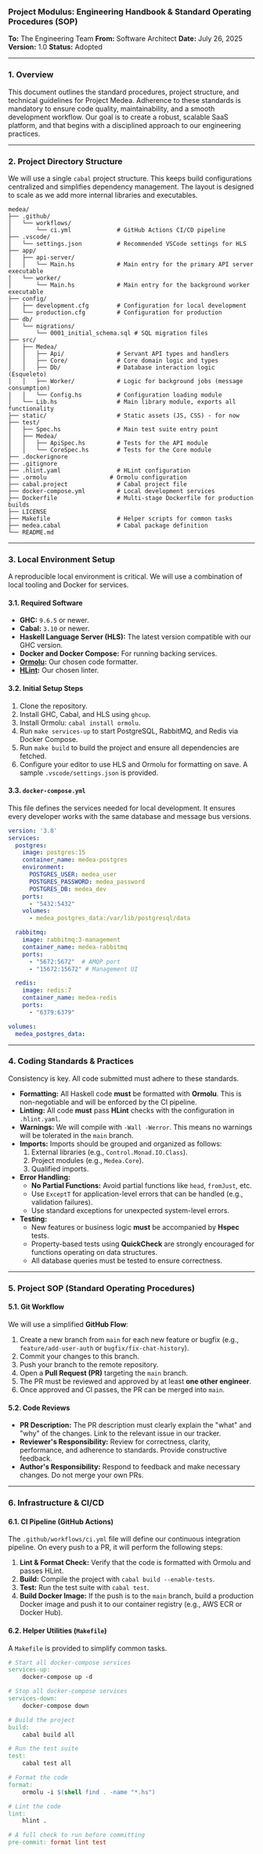 ### **Project Modulus: Engineering Handbook & Standard Operating Procedures (SOP)**

**To:** The Engineering Team
**From:** Software Architect
**Date:** July 26, 2025
**Version:** 1.0
**Status:** Adopted

-----

### **1. Overview**

This document outlines the standard procedures, project structure, and technical guidelines for Project Medea. Adherence to these standards is mandatory to ensure code quality, maintainability, and a smooth development workflow. Our goal is to create a robust, scalable SaaS platform, and that begins with a disciplined approach to our engineering practices.

-----

### **2. Project Directory Structure**

We will use a single `cabal` project structure. This keeps build configurations centralized and simplifies dependency management. The layout is designed to scale as we add more internal libraries and executables.

```
medea/
├── .github/
│   └── workflows/
│       └── ci.yml             # GitHub Actions CI/CD pipeline
├── .vscode/
│   └── settings.json          # Recommended VSCode settings for HLS
├── app/
│   ├── api-server/
│   │   └── Main.hs            # Main entry for the primary API server executable
│   └── worker/
│       └── Main.hs            # Main entry for the background worker executable
├── config/
│   ├── development.cfg        # Configuration for local development
│   └── production.cfg         # Configuration for production
├── db/
│   └── migrations/
│       └── 0001_initial_schema.sql # SQL migration files
├── src/
│   ├── Medea/
│   │   ├── Api/               # Servant API types and handlers
│   │   ├── Core/              # Core domain logic and types
│   │   ├── Db/                # Database interaction logic (Esqueleto)
│   │   ├── Worker/            # Logic for background jobs (message consumption)
│   │   └── Config.hs          # Configuration loading module
│   └── Lib.hs                 # Main library module, exports all functionality
├── static/                    # Static assets (JS, CSS) - for now
├── test/
│   ├── Spec.hs                # Main test suite entry point
│   ├── Medea/
│   │   ├── ApiSpec.hs         # Tests for the API module
│   │   └── CoreSpec.hs        # Tests for the Core module
├── .dockerignore
├── .gitignore
├── .hlint.yaml                # HLint configuration
├── .ormolu                  # Ormolu configuration
├── cabal.project              # Cabal project file
├── docker-compose.yml         # Local development services
├── Dockerfile                 # Multi-stage Dockerfile for production builds
├── LICENSE
├── Makefile                   # Helper scripts for common tasks
├── medea.cabal                # Cabal package definition
└── README.md
```

-----

### **3. Local Environment Setup**

A reproducible local environment is critical. We will use a combination of local tooling and Docker for services.

#### **3.1. Required Software**

  * **GHC:** `9.6.5` or newer.
  * **Cabal:** `3.10` or newer.
  * **Haskell Language Server (HLS):** The latest version compatible with our GHC version.
  * **Docker and Docker Compose:** For running backing services.
  * **[Ormolu](https://github.com/tweag/ormolu):** Our chosen code formatter.
  * **[HLint](https://github.com/ndmitchell/hlint):** Our chosen linter.

#### **3.2. Initial Setup Steps**

1.  Clone the repository.
2.  Install GHC, Cabal, and HLS using `ghcup`.
3.  Install Ormolu: `cabal install ormolu`.
4.  Run `make services-up` to start PostgreSQL, RabbitMQ, and Redis via Docker Compose.
5.  Run `make build` to build the project and ensure all dependencies are fetched.
6.  Configure your editor to use HLS and Ormolu for formatting on save. A sample `.vscode/settings.json` is provided.

#### **3.3. `docker-compose.yml`**

This file defines the services needed for local development. It ensures every developer works with the same database and message bus versions.

```yaml
version: '3.8'
services:
  postgres:
    image: postgres:15
    container_name: medea-postgres
    environment:
      POSTGRES_USER: medea_user
      POSTGRES_PASSWORD: medea_password
      POSTGRES_DB: medea_dev
    ports:
      - "5432:5432"
    volumes:
      - medea_postgres_data:/var/lib/postgresql/data

  rabbitmq:
    image: rabbitmq:3-management
    container_name: medea-rabbitmq
    ports:
      - "5672:5672"  # AMQP port
      - "15672:15672" # Management UI

  redis:
    image: redis:7
    container_name: medea-redis
    ports:
      - "6379:6379"

volumes:
  medea_postgres_data:
```

-----

### **4. Coding Standards & Practices**

Consistency is key. All code submitted must adhere to these standards.

  * **Formatting:** All Haskell code **must** be formatted with **Ormolu**. This is non-negotiable and will be enforced by the CI pipeline.
  * **Linting:** All code **must** pass **HLint** checks with the configuration in `.hlint.yaml`.
  * **Warnings:** We will compile with `-Wall -Werror`. This means no warnings will be tolerated in the `main` branch.
  * **Imports:** Imports should be grouped and organized as follows:
    1.  External libraries (e.g., `Control.Monad.IO.Class`).
    2.  Project modules (e.g., `Medea.Core`).
    3.  Qualified imports.
  * **Error Handling:**
      * **No Partial Functions:** Avoid partial functions like `head`, `fromJust`, etc.
      * Use `ExceptT` for application-level errors that can be handled (e.g., validation failures).
      * Use standard exceptions for unexpected system-level errors.
  * **Testing:**
      * New features or business logic **must** be accompanied by **Hspec** tests.
      * Property-based tests using **QuickCheck** are strongly encouraged for functions operating on data structures.
      * All database queries must be tested to ensure correctness.

-----

### **5. Project SOP (Standard Operating Procedures)**

#### **5.1. Git Workflow**

We will use a simplified **GitHub Flow**:

1.  Create a new branch from `main` for each new feature or bugfix (e.g., `feature/add-user-auth` or `bugfix/fix-chat-history`).
2.  Commit your changes to this branch.
3.  Push your branch to the remote repository.
4.  Open a **Pull Request (PR)** targeting the `main` branch.
5.  The PR must be reviewed and approved by at least **one other engineer**.
6.  Once approved and CI passes, the PR can be merged into `main`.

#### **5.2. Code Reviews**

  * **PR Description:** The PR description must clearly explain the "what" and "why" of the changes. Link to the relevant issue in our tracker.
  * **Reviewer's Responsibility:** Review for correctness, clarity, performance, and adherence to standards. Provide constructive feedback.
  * **Author's Responsibility:** Respond to feedback and make necessary changes. Do not merge your own PRs.

-----

### **6. Infrastructure & CI/CD**

#### **6.1. CI Pipeline (GitHub Actions)**

The `.github/workflows/ci.yml` file will define our continuous integration pipeline. On every push to a PR, it will perform the following steps:

1.  **Lint & Format Check:** Verify that the code is formatted with Ormolu and passes HLint.
2.  **Build:** Compile the project with `cabal build --enable-tests`.
3.  **Test:** Run the test suite with `cabal test`.
4.  **Build Docker Image:** If the push is to the `main` branch, build a production Docker image and push it to our container registry (e.g., AWS ECR or Docker Hub).

#### **6.2. Helper Utilities (`Makefile`)**

A `Makefile` is provided to simplify common tasks.

```makefile
# Start all docker-compose services
services-up:
	docker-compose up -d

# Stop all docker-compose services
services-down:
	docker-compose down

# Build the project
build:
	cabal build all

# Run the test suite
test:
	cabal test all

# Format the code
format:
	ormolu -i $(shell find . -name "*.hs")

# Lint the code
lint:
	hlint .

# A full check to run before committing
pre-commit: format lint test
```
